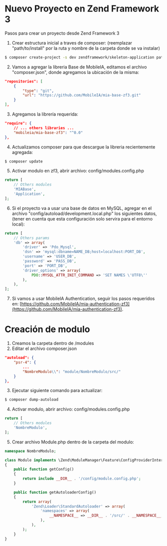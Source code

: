 # Nuevo Proyecto en Zend Framework 3
Pasos para crear un proyecto desde Zend Framework 3

1. Crear estructura inicial a traves de composer: (reemplazar "path/to/install" por la ruta y nombre de la carpeta donde se va instalar)
```bash
$ composer create-project -s dev zendframework/skeleton-application path/to/install
```
2. Vamos a agregar la libreria Base de MobileIA, editamos el archivo "composer.json", donde agregamos la ubicación de la misma:
```json
"repositories": [
    {
        "type": "git",
        "url": "https://github.com/MobileIA/mia-base-zf3.git"
    }
],
```
3. Agregamos la librería requerida:
```json
"require": {
    // ... others libraries ...
    "mobileia/mia-base-zf3": "^0.0"
},
```
4. Actualizamos composer para que descargue la libreria recientemente agregada:
```bash
$ composer update
```
5. Activar modulo en zf3, abrir archivo: config/modules.config.php
```php
return [
    // Others modules
    'MIABase',
    'Application',
];
```
6. Si el proyecto va a usar una base de datos en MySQL, agregar en el archivo "config/autoload/development.local.php" los siguientes datos, (tener en cuenta que esta configuración solo servira para el entorno local):
```php
return [
    // Others params
    'db' => array(
        'driver' => 'Pdo_Mysql',
        'dsn' => 'mysql:dbname=NAME_DB;host=localhost:PORT_DB',
        'username' => 'USER_DB',
        'password' => 'PASS_DB',
        'port' => 'PORT_DB',
        'driver_options' => array(
            PDO::MYSQL_ATTR_INIT_COMMAND => 'SET NAMES \'UTF8\''
        ),
    ),
];
```
7. Si vamos a usar MobileIA Authentication, seguir los pasos requeridos en: [https://github.com/MobileIA/mia-authentication-zf3](https://github.com/MobileIA/mia-authentication-zf3).

# Creación de modulo

1. Creamos la carpeta dentro de /modules
2. Editar el archivo composer.json
```json
"autoload": {
    "psr-4": {
        ...
        "NombreModulo\\": "module/NombreModulo/src/"
    }
},
```
3. Ejecutar siguiente comando para actualizar:
```bash
$ composer dump-autoload
```
4. Activar modulo, abrir archivo: config/modules.config.php
```php
return [
    // Others modules
    'NombreModulo',
];
```
5. Crear archivo Module.php dentro de la carpeta del modulo:
```php
namespace NombreModulo;

class Module implements \Zend\ModuleManager\Feature\ConfigProviderInterface
{
    public function getConfig()
    {
        return include __DIR__ . '/config/module.config.php';
    }

    public function getAutoloaderConfig()
    {
        return array(
            'Zend\Loader\StandardAutoloader' => array(
                'namespaces' => array(
                    __NAMESPACE__ => __DIR__ . '/src/' . __NAMESPACE__,
                ),
            ),
        );
    }
}
```
